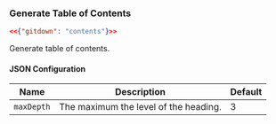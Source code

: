 ### Generate Table  of Contents

<!-- gitdown: off -->
```json
<<{"gitdown": "contents"}>>
```
<!-- gitdown: on -->

Generate table of contents.

<!--
Table of contents is generated using [Contents](https://github.com/gajus/contents).

The underlying implementation will render markdown file into HTML and then use Contents to generate the table of contents.
-->

#### JSON Configuration

| Name | Description | Default |
| --- | --- | --- |
| `maxDepth` | The maximum the level of the heading. | 3 |